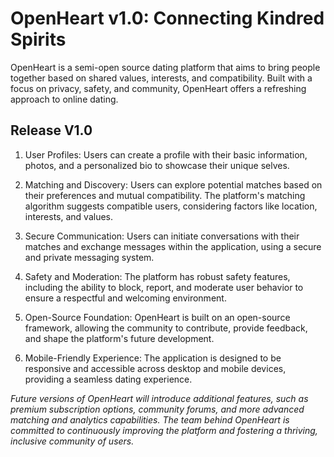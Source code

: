 # OpenHeart v1.0: Connecting Kindred Spirits

OpenHeart is a semi-open source dating platform that aims to bring people together based on shared values, interests, and compatibility. Built with a focus on privacy, safety, and community, OpenHeart offers a refreshing approach to online dating.

## Release V1.0

1. User Profiles: Users can create a profile with their basic information, photos, and a personalized bio to showcase their unique selves.

2. Matching and Discovery: Users can explore potential matches based on their preferences and mutual compatibility. The platform's matching algorithm suggests compatible users, considering factors like location, interests, and values.

3. Secure Communication: Users can initiate conversations with their matches and exchange messages within the application, using a secure and private messaging system.

4. Safety and Moderation: The platform has robust safety features, including the ability to block, report, and moderate user behavior to ensure a respectful and welcoming environment.

5. Open-Source Foundation: OpenHeart is built on an open-source framework, allowing the community to contribute, provide feedback, and shape the platform's future development.

6. Mobile-Friendly Experience: The application is designed to be responsive and accessible across desktop and mobile devices, providing a seamless dating experience.

_Future versions of OpenHeart will introduce additional features, such as premium subscription options, community forums, and more advanced matching and analytics capabilities. The team behind OpenHeart is committed to continuously improving the platform and fostering a thriving, inclusive community of users._
